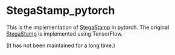 # StegaStamp_pytorch
This is the implementation of [StegaStamp](https://github.com/tancik/StegaStamp) in pytorch. The original [StegaStamp](https://github.com/tancik/StegaStamp) is implemented using TensorFlow.

(It has not been maintained for a long time.)

